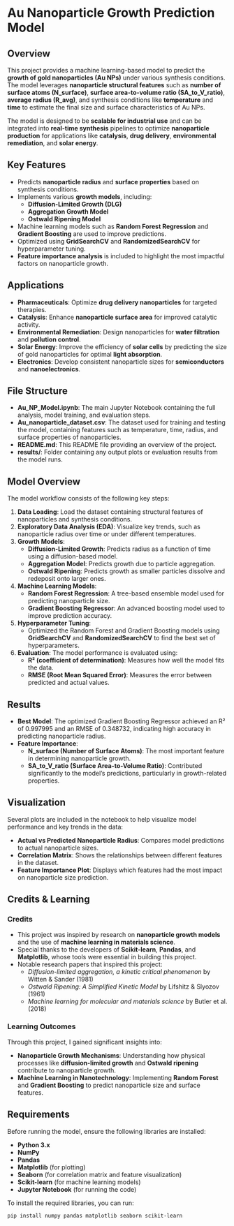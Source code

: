 # Au Nanoparticle Growth Prediction Model

## Overview
This project provides a machine learning-based model to predict the **growth of gold nanoparticles (Au NPs)** under various synthesis conditions. The model leverages **nanoparticle structural features** such as **number of surface atoms (N_surface)**, **surface area-to-volume ratio (SA_to_V_ratio)**, **average radius (R_avg)**, and synthesis conditions like **temperature** and **time** to estimate the final size and surface characteristics of Au NPs.

The model is designed to be **scalable for industrial use** and can be integrated into **real-time synthesis** pipelines to optimize **nanoparticle production** for applications like **catalysis**, **drug delivery**, **environmental remediation**, and **solar energy**.

## Key Features
- Predicts **nanoparticle radius** and **surface properties** based on synthesis conditions.
- Implements various **growth models**, including:
  - **Diffusion-Limited Growth (DLG)**
  - **Aggregation Growth Model**
  - **Ostwald Ripening Model**
- Machine learning models such as **Random Forest Regression** and **Gradient Boosting** are used to improve predictions.
- Optimized using **GridSearchCV** and **RandomizedSearchCV** for hyperparameter tuning.
- **Feature importance analysis** is included to highlight the most impactful factors on nanoparticle growth.
  
## Applications
- **Pharmaceuticals**: Optimize **drug delivery nanoparticles** for targeted therapies.
- **Catalysis**: Enhance **nanoparticle surface area** for improved catalytic activity.
- **Environmental Remediation**: Design nanoparticles for **water filtration** and **pollution control**.
- **Solar Energy**: Improve the efficiency of **solar cells** by predicting the size of gold nanoparticles for optimal **light absorption**.
- **Electronics**: Develop consistent nanoparticle sizes for **semiconductors** and **nanoelectronics**.

## File Structure
- **Au_NP_Model.ipynb**: The main Jupyter Notebook containing the full analysis, model training, and evaluation steps.
- **Au_nanoparticle_dataset.csv**: The dataset used for training and testing the model, containing features such as temperature, time, radius, and surface properties of nanoparticles.
- **README.md**: This README file providing an overview of the project.
- **results/**: Folder containing any output plots or evaluation results from the model runs.

## Model Overview
The model workflow consists of the following key steps:
1. **Data Loading**: Load the dataset containing structural features of nanoparticles and synthesis conditions.
2. **Exploratory Data Analysis (EDA)**: Visualize key trends, such as nanoparticle radius over time or under different temperatures.
3. **Growth Models**:
   - **Diffusion-Limited Growth**: Predicts radius as a function of time using a diffusion-based model.
   - **Aggregation Model**: Predicts growth due to particle aggregation.
   - **Ostwald Ripening**: Predicts growth as smaller particles dissolve and redeposit onto larger ones.
4. **Machine Learning Models**:
   - **Random Forest Regression**: A tree-based ensemble model used for predicting nanoparticle size.
   - **Gradient Boosting Regressor**: An advanced boosting model used to improve prediction accuracy.
5. **Hyperparameter Tuning**:
   - Optimized the Random Forest and Gradient Boosting models using **GridSearchCV** and **RandomizedSearchCV** to find the best set of hyperparameters.
6. **Evaluation**: The model performance is evaluated using:
   - **R² (coefficient of determination)**: Measures how well the model fits the data.
   - **RMSE (Root Mean Squared Error)**: Measures the error between predicted and actual values.

## Results
- **Best Model**: The optimized Gradient Boosting Regressor achieved an R² of 0.997995 and an RMSE of 0.348732, indicating high accuracy in predicting nanoparticle radius.
- **Feature Importance**:
    - **N_surface (Number of Surface Atoms)**: The most important feature in determining nanoparticle growth.
    - **SA_to_V_ratio (Surface Area-to-Volume Ratio)**: Contributed significantly to the model’s predictions, particularly in growth-related properties.

## Visualization

Several plots are included in the notebook to help visualize model performance and key trends in the data:
- **Actual vs Predicted Nanoparticle Radius**: Compares model predictions to actual nanoparticle sizes.
- **Correlation Matrix**: Shows the relationships between different features in the dataset.
- **Feature Importance Plot**: Displays which features had the most impact on nanoparticle size prediction.


## Credits & Learning

### Credits
- This project was inspired by research on **nanoparticle growth models** and the use of **machine learning in materials science**. 
- Special thanks to the developers of **Scikit-learn**, **Pandas**, and **Matplotlib**, whose tools were essential in building this project.
- Notable research papers that inspired this project:
  - *Diffusion-limited aggregation, a kinetic critical phenomenon* by Witten & Sander (1981)
  - *Ostwald Ripening: A Simplified Kinetic Model* by Lifshitz & Slyozov (1961)
  - *Machine learning for molecular and materials science* by Butler et al. (2018)

### Learning Outcomes
Through this project, I gained significant insights into:
- **Nanoparticle Growth Mechanisms**: Understanding how physical processes like **diffusion-limited growth** and **Ostwald ripening** contribute to nanoparticle growth.
- **Machine Learning in Nanotechnology**: Implementing **Random Forest** and **Gradient Boosting** to predict nanoparticle size and surface features.

## Requirements
Before running the model, ensure the following libraries are installed:

- **Python 3.x**
- **NumPy**
- **Pandas**
- **Matplotlib** (for plotting)
- **Seaborn** (for correlation matrix and feature visualization)
- **Scikit-learn** (for machine learning models)
- **Jupyter Notebook** (for running the code)

To install the required libraries, you can run:
```bash
pip install numpy pandas matplotlib seaborn scikit-learn

